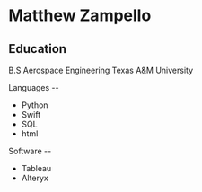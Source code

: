 # Matthew Zampello

## Education
B.S Aerospace Engineering
Texas A&M University


Languages --
* Python
* Swift
* SQL
* html

Software --
* Tableau
* Alteryx



<!---
matthewzampello/matthewzampello is a ✨ special ✨ repository because its `README.md` (this file) appears on your GitHub profile.
You can click the Preview link to take a look at your changes.
--->
